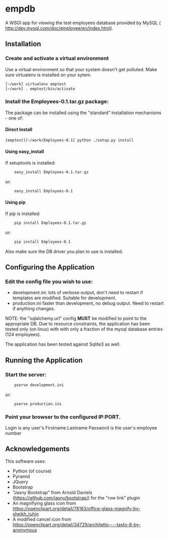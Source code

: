 # empdb

A WSGI app for viewing the test employees database provided by MySQL (
http://dev.mysql.com/doc/employee/en/index.html).


## Installation

### Create and activate a virtual environment
Use a virtual environment so that your system doesn't get polluted. Make
sure virtualenv is installed on your sytem.

```bash
[~/work] virtualenv emptest
[~/work] . emptest/bin/activate
```


### Install the Employees-0.1.tar.gz package:
The package can be installed using the "standard" installation mechanisms - one
of:

#### Direct Install

```bash
(emptest)[~/work/Employees-0.1] python ./setup.py install
```

#### Using easy_install
If setuptools is installed:
```bash
    easy_install Employees-0.1.tar.gz
```
or:
```bash
    easy_install Employees-0.1
```

#### Using pip
If pip is installed:
```bash
    pip install Employees-0.1.tar.gz
```
or:
```bash
    pip install Employees-0.1
```

Also make sure the DB driver you plan to use is installed.


## Configuring the Application

### Edit the config file you wish to use:

* development.ini: lots of verbose output, don't need to restart if
  templates are modified. Suitable for development.
* production.ini faster than development, no debug output. Need to restart
  if anything changes.

NOTE: the "sqlalchemy.url" config **MUST** be modified to point to the
appropriate DB.  Due to resource constraints, the application has been tested
only (on linux) with with only a fraction of the mysql database entries (124
employees).
    
The application has been tested against Sqlite3 as well.


## Running the Application

### Start the server:
```bash
    pserve development.ini
```
or:
```bash
    pserve production.ini
```


### Point your browser to the configured IP:PORT.

Login is any user's Firstname.Lastname
Password is the user's employee number


## Acknowledgements
This software uses:
* Python (of course)
* Pyramid
* JQuery
* Bootstrap
* "Jasny Bootstrap" from Arnold Daniels (https://github.com/jasny/bootstrap/) for the "row link" plugin
* An magnifying glass icon from https://openclipart.org/detail/78163/office-glass-magnify-by-sheikh_tuhin
* A modified cancel icon from https://openclipart.org/detail/34729/architetto----tasto-8-by-anonymous

